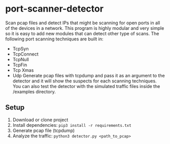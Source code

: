 # port-scanner-detector
Scan pcap files and detect IPs that might be scanning for open ports in all of the devices in a network. This program is highly modular and very simple so it is easy to add new modules that can detect other type of scans. 
The following port scanning techniques are built in:
- TcpSyn
- TcpConnect
- TcpNull
- TcpFin
- Tcp Xmas
- Udp
Generate pcap files with tcpdump and pass it as an argument to the detector and it will show the suspects for each scanning techniques.
You can also test the detector with the simulated traffic files inside the /examples directory.
## Setup
1. Download or clone project
2. Install dependencies: ```pip3 install -r requirements.txt```
3. Generate pcap file (tcpdump)
4. Analyze the traffic: ```python3 detector.py <path_to_pcap>```
